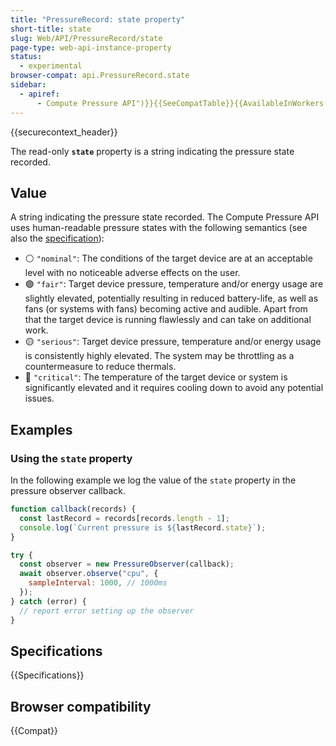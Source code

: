 ```yaml
---
title: "PressureRecord: state property"
short-title: state
slug: Web/API/PressureRecord/state
page-type: web-api-instance-property
status:
  - experimental
browser-compat: api.PressureRecord.state
sidebar:
  - apiref:
      - Compute Pressure API")}}{{SeeCompatTable}}{{AvailableInWorkers("window_and_worker_except_service
---
```


{{securecontext_header}}

The read-only **`state`** property is a string indicating the pressure state recorded.

## Value

A string indicating the pressure state recorded. The Compute Pressure API uses human-readable pressure states with the following semantics (see also the [specification](https://w3c.github.io/compute-pressure/#pressure-states)):

- ⚪ `"nominal"`: The conditions of the target device are at an acceptable level with no noticeable adverse effects on the user.
- 🟢 `"fair"`: Target device pressure, temperature and/or energy usage are slightly elevated, potentially resulting in reduced battery-life, as well as fans (or systems with fans) becoming active and audible. Apart from that the target device is running flawlessly and can take on additional work.
- 🟡 `"serious"`: Target device pressure, temperature and/or energy usage is consistently highly elevated. The system may be throttling as a countermeasure to reduce thermals.
- 🔴 `"critical"`: The temperature of the target device or system is significantly elevated and it requires cooling down to avoid any potential issues.

## Examples

### Using the `state` property

In the following example we log the value of the `state` property in the pressure observer callback.

```js
function callback(records) {
  const lastRecord = records[records.length - 1];
  console.log(`Current pressure is ${lastRecord.state}`);
}

try {
  const observer = new PressureObserver(callback);
  await observer.observe("cpu", {
    sampleInterval: 1000, // 1000ms
  });
} catch (error) {
  // report error setting up the observer
}
```

## Specifications

{{Specifications}}

## Browser compatibility

{{Compat}}
